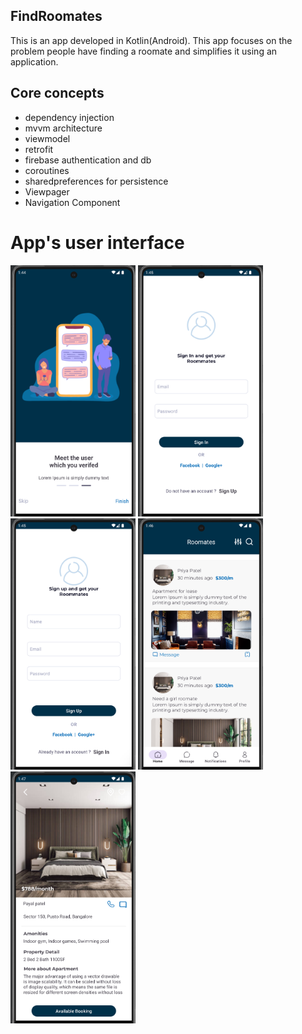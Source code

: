
## FindRoomates

This is an app developed in Kotlin(Android). This app focuses on the problem people have finding a roomate and simplifies it using an application.

## Core concepts
- dependency injection
- mvvm architecture
- viewmodel
- retrofit
- firebase authentication and db
- coroutines
- sharedpreferences for persistence
- Viewpager
- Navigation Component


# App's user interface

<div>
<img src="DemoImages/onboarding_screen.png" width="200">
  <img src="DemoImages/login_screen.png" width="200">
<img src="DemoImages/signup_screen.png" width="200">
<img src="DemoImages/home_screen.png" width="200">
<img src="DemoImages/room_detail_screen.png" width="200">
</div>

